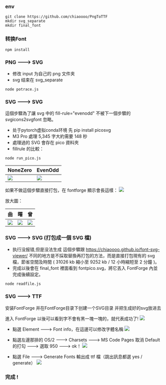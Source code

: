 ### env

```
git clone https://github.com/chiaoooo/PngToTTF
mkdir svg_separate
mkdir final_font
```

### 转换Font

```
npm install
```

### PNG ---> SVG
- 修改 input 为自己的 png 文件夹
- svg 结束在 svg_separate
```
node potrace.js
```

### SVG ---> SVG

這個步驟為了讓 svg 中的 fill-rule="evenodd" 不被下一個步驟的 svgicons2svgfont 忽略。
- 处于pytorch虚拟conda环境 先 pip install picosvg
- M3 Pro 處理 5,345 字大約需要 148 秒
- 處理過的 SVG 會存在 pico 資料夾
- fillrule 的比較：
```
node run_pico.js
```

| NoneZero                                      | EvenOdd                                       |
| --------------------------------------------- | --------------------------------------------- |
| ![](https://hackmd.io/_uploads/HySD7ASfa.png) | ![](https://hackmd.io/_uploads/rJU_mCSG6.png) |

如果不做這個步驟直接打包，在 fontforge 顯示會長這樣：
![](https://hackmd.io/_uploads/HJwYN0rG6.png)

放大圖：

| 曲                                            | 曙                                            | 曾                                            |
| --------------------------------------------- | --------------------------------------------- | --------------------------------------------- |
| ![](https://hackmd.io/_uploads/S1GL40HMp.png) | ![](https://hackmd.io/_uploads/ByWUBABfT.png) | ![](https://hackmd.io/_uploads/H16kBRrfa.png) |

### SVG ---> SVG (打包成一個 SVG 檔)
- 执行没报错,但是没法生成
這個步驟跟 https://chiaoooo.github.io/font-svg-viewer/ 不同的地方是不採取替換再打包的方法，而是直接打包現有的 svg 檔，節省空間及時間 ( 31026 kb 縮小至 9252 kb / 12 小時縮短至 2 分鐘 )。
- 完成以後會在 final_font 裡面看到 fontpico.svg，將它丟入 FontForge 內並完成後續設定。

```
node readfile.js
```

### SVG ---> TTF

安装FontForge 并在FontForge目录下创建一个SVG目录 并把生成好的svg放进去

進入 FontForge 以後可以看到字不會有黑一塊一塊的，就代表成功了!
![](https://hackmd.io/_uploads/BJkrfeLGp.png)

- 點選 Element ---> Font info，在這邊可以修改字體名稱
  ![](https://hackmd.io/_uploads/SkC_aRHGp.png)

- 點選左邊那排的 OS/2 ---> Charsets ---> MS Code Pages 取消 Default 的打勾 ---> 選取 950 ---> ok！
  ![](https://hackmd.io/_uploads/SygB0CHGa.png)

- 點選 File ---> Generate Fonts 輸出成 ttf 檔（跳出訊息都選 yes / generate）
  ![](https://hackmd.io/_uploads/rJMZJJLGp.png)

### 完成 !
